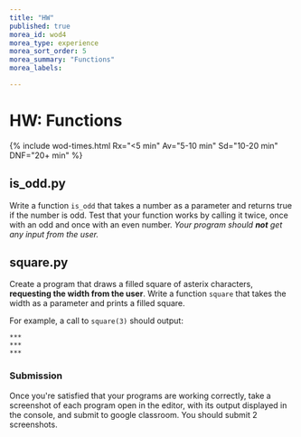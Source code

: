 ```yaml
---
title: "HW"
published: true
morea_id: wod4
morea_type: experience
morea_sort_order: 5
morea_summary: "Functions"
morea_labels:

---
```

# HW: Functions


{% include wod-times.html Rx="<5 min" Av="5-10 min" Sd="10-20 min" DNF="20+ min" %}


## is_odd.py

Write a function `is_odd` that takes a number as a parameter and returns true if the number is odd. Test that your function works by calling it twice, once with an odd and once with an even number. *Your program should **not** get any input from the user.*

## square.py

Create a program that draws a filled square of asterix characters, **requesting the width from the user**. Write a function `square` that takes the width as a parameter and prints a filled square.

For example, a call to `square(3)` should output:

    ***
    ***
    ***

### Submission

Once you're satisfied that your programs are working correctly, take a screenshot of each program open in the editor, with its output displayed in the console, and submit to google classroom. You should submit 2 screenshots.


<!-- Started @ 11:35 -->